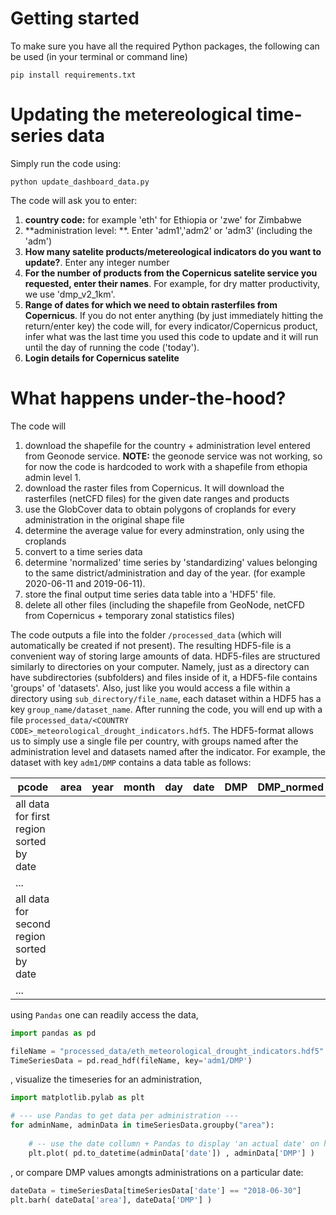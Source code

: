 # Getting started
To make sure you have all the required Python packages, the following can be used (in your terminal or command line)
```
pip install requirements.txt
```

# Updating the metereological time-series data
Simply run the code using: 
```
python update_dashboard_data.py
```
The code will ask you to enter: 
1. **country code:** for example 'eth' for Ethiopia or 'zwe' for Zimbabwe
2. **administration level: **. Enter 'adm1','adm2' or 'adm3' (including the 'adm')
3. **How many satelite products/metereological indicators do you want to update?**. Enter any integer number 
4. **For the number of products from the Copernicus satelite service you requested, enter their names**. For example, for dry matter productivity, we use 'dmp_v2_1km'.
5. **Range of dates for which we need to obtain rasterfiles from Copernicus**. If you do not enter anything (by just immediately hitting the return/enter key) the code will, for every indicator/Copernicus product, infer what was the last time you used this code to update and it will run until the day of running the code ('today'). 
6. **Login details for Copernicus satelite** 


# What happens under-the-hood? 
The code will 
1. download the shapefile for the country + administration level entered from Geonode service. **NOTE:** the geonode service was not working, so for now the code is hardcoded to work with a shapefile from ethopia admin level 1. 
2. download the raster files from Copernicus. It will download the rasterfiles (netCFD files) for the given date ranges and products 
3. use the GlobCover data to obtain polygons of croplands for every administration in the original shape file
4. determine the average value for every adminstration, only using the croplands
5. convert to a time series data 
6. determine 'normalized' time series by 'standardizing' values belonging to the same district/administration and day of the year. (for example 2020-06-11 and 2019-06-11).
7. store the final output time series data table into a 'HDF5' file. 
8. delete all other files (including the shapefile from GeoNode, netCFD from Copernicus + temporary zonal statistics files)

The code outputs a file into the folder `/processed_data` (which will automatically be created if not present). 
The resulting HDF5-file is a convenient way of storing large amounts of data. HDF5-files are structured similarly to directories on your computer. 
Namely, just as a directory can have subdirectories (subfolders) and files inside of it, a HDF5-file contains 'groups' of 'datasets'. 
Also, just like you would access a file within a directory using `sub_directory/file_name`, each dataset within a HDF5 has a key
`group_name/dataset_name`. 
After running the code, you will end up with a file `processed_data/<COUNTRY CODE>_meteorological_drought_indicators.hdf5`. 
The HDF5-format allows us to simply use a single file per country, with groups named after the administration level and datasets named after the indicator. 
For example, the dataset with key  `adm1/DMP` contains a data table as follows: 

| pcode | area | year | month | day | date | DMP | DMP_normed|
| ------ | ------ | ------ | ------ | ------ | ------ | ------ | ------ |
| all data for first region sorted by date |
| ... |
| all data for second region sorted by date |
| ... |

using `Pandas` one can readily access the data, 
```python
import pandas as pd 

fileName = "processed_data/eth_meteorological_drought_indicators.hdf5"
TimeSeriesData = pd.read_hdf(fileName, key='adm1/DMP')
```
, visualize the timeseries for an administration, 

```python
import matplotlib.pylab as plt 

# --- use Pandas to get data per administration --- 
for adminName, adminData in timeSeriesData.groupby("area"):
    
    # -- use the date collumn + Pandas to display 'an actual date' on horizontal axis --- 
    plt.plot( pd.to_datetime(adminData['date']) , adminData['DMP'] )

```
, or compare DMP values amongts administrations on a particular date: 
```python
dateData = timeSeriesData[timeSeriesData['date'] == "2018-06-30"]
plt.barh( dateData['area'], dateData['DMP'] )

```
